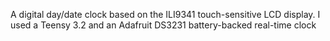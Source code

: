 A digital day/date clock based on the ILI9341 touch-sensitive LCD display.  I used a Teensy 3.2 and an Adafruit DS3231 battery-backed real-time clock
